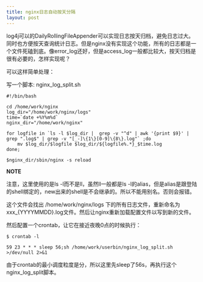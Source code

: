 ```yaml
---
title: nginx日志自动按天分隔
layout: post
---
```


log4j可以的DailyRollingFileAppender可以实现日志按天归档，避免日志过大。同时也方便按天查询统计日志。但是nginx没有实现这个功能，所有的日志都是一个文件死磕到底。像error_log还好，但是access_log一般都比较大，按天归档是很有必要的，怎样实现呢？

可以这样简单处理：

写一个脚本: nginx_log_split.sh

	#!/bin/bash

	cd /home/work/nginx
	log_dir="/home/work/nginx/logs"
	time=`date +%Y%m%d`
	nginx_dir="/home/work/nginx"

	for logfile in `ls -l $log_dir |  grep -v "^d" | awk '{print $9}' | grep ".log$" | grep -v "[_-]\{1\}[0-9]\{8\}.log"` ;do
		mv $log_dir/$logfile $log_dir/${logfile%.*}_$time.log
	done;

	$nginx_dir/sbin/nginx -s reload

**NOTE**

注意，这里使用的是ls -l而不是ll，虽然ll一般都是ls -l的alias，但是alias是跟登陆的shell绑定的，new出来的shell是不会继承的。所以不能用别名。否则会报错。


这个文件会找出 /home/work/nginx/logs 下的所有日志文件，重新命名为 xxx_{YYYYMMDD}.log文件。然后让nginx重新加载配置文件以写到新的文件。

然后配置一个crontab，让它在接近夜晚0点的时候执行：

	$ crontab -l

	59 23 * * * sleep 56;sh /home/work/userbin/nginx_log_split.sh >/dev/null 2>&1

由于crontab的最小调度粒度是分，所以这里先sleep了56s，再执行这个nginx_log_split脚本。
